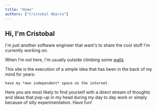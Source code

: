```yaml
---
title: "Home"
authors: ["Cristobal Abarca"]
---
```

## Hi, I'm Cristobal

I'm just another software engineer that want's to share the cool stuff I'm currently working on.

When I'm not here, I'm usually outside climbing some [walls](https://atakamaoutdoor.cl/blogs/lugares-de-chile/multilargo-los-miserables)

This site is the execution of a simple idea that has been in the back of my mind for years: 

```
have my *own independent* space on the internet
```

Here you are most likely to find yourself with a direct stream of thoughts and ideas that pop-up in my head during my day to day work or simply
because of silly experimentation. Have fun!
